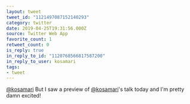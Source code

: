 ```yaml
---
layout: tweet
tweet_id: "1121497087152140293"
category: twitter
date: 2019-04-25T19:31:56.000Z
source: Twitter Web App
favorite_count: 1
retweet_count: 0
is_reply: true
in_reply_to_id: "1120768566817587200"
in_reply_to_user: kosamari
tags:
- tweet
---
```


[@kosamari](https://twitter.com/@kosamari) But I saw a preview of [@kosamari](https://twitter.com/@kosamari)'s talk today and I'm pretty damn excited!
